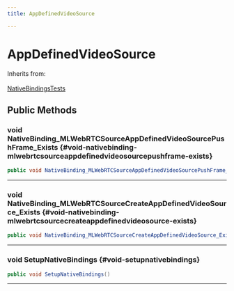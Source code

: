 ```yaml
---
title: AppDefinedVideoSource

---
```


# AppDefinedVideoSource







Inherits from: <br></br>[NativeBindingsTests](/unity-api/api/UnitySDKEditorTests/UnitySDKEditorTests.NativeBindingsTests.md)




## Public Methods

### void NativeBinding_MLWebRTCSourceAppDefinedVideoSourcePushFrame_Exists {#void-nativebinding-mlwebrtcsourceappdefinedvideosourcepushframe-exists}

```csharp
public void NativeBinding_MLWebRTCSourceAppDefinedVideoSourcePushFrame_Exists()
```






-----------

### void NativeBinding_MLWebRTCSourceCreateAppDefinedVideoSource_Exists {#void-nativebinding-mlwebrtcsourcecreateappdefinedvideosource-exists}

```csharp
public void NativeBinding_MLWebRTCSourceCreateAppDefinedVideoSource_Exists()
```






-----------

### void SetupNativeBindings {#void-setupnativebindings}

```csharp
public void SetupNativeBindings()
```






-----------

